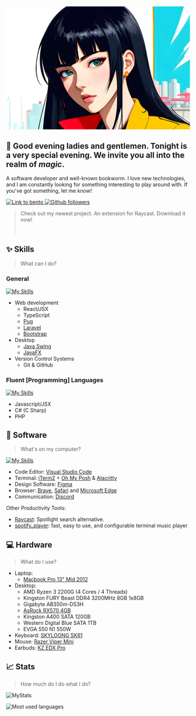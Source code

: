 <p align="center">
  <img src="1317447.webp" alt="Picture of a black hair girl with a skyline background"/>
</p>

## 👋 Good evening ladies and gentlemen. Tonight is a very special evening. We invite you all into the realm of *magic*.

A software developer and well-known bookworm. I love new technologies, and I am constantly looking for something interesting to play around with. If you've got something, let me know!

<p>
  <a href="https://bento.me/xconnect" target="_blank" rel="noopener noreferrer">
    <img src="https://img.shields.io/static/v1.svg?style=for-the-badge&label=Bento&message=xconnect&labelColor=1e1e2e&color=f2cdcd" alt="Link to bento"/>
  </a>
  <a href="https://github.com/MrOlivo?tab=followers" target="_blank" rel="noopener noreferrer">
    <img src="https://img.shields.io/github/followers/MrOlivo?style=for-the-badge&logo=github&logoColor=D9E0EE&labelColor=1e1e2e&color=cba6f7" alt="Github followers"/>
  </a>
</p>

> Check out my newest project. An extension for Raycast. Download it now!
>
> <a title="Install manga-calendar Raycast Extension" href="https://www.raycast.com/mrolivo/manga-calendar"><img src="https://www.raycast.com/mrolivo/manga-calendar/install_button@2x.png?v=1.1" height="64" style="height: 64px;" alt=""></a>

## ✨ Skills

> What can I do?

### General

[![My Skills](https://skillicons.dev/icons?i=js,html,css,bootstrap,nodejs,react,ts,pug,laravel,java,git,github)](https://skillicons.dev)

- Web development
  - React/JSX
  - TypeScript
  - [Pug](https://pugjs.org/api/getting-started.html)
  - [Laravel](https://laravel.com/)
  - [Bootstrap](https://getbootstrap.com/)
- Desktop
  - [Java Swing](https://docs.oracle.com/javase/tutorial/uiswing/start/index.html)
  - [JavaFX](https://docs.oracle.com/javase/8/javafx/get-started-tutorial/jfx-overview.htm#JFXST784)
- Version Control Systems
  - Git & GitHub

### Fluent [Programming] Languages

[![My Skills](https://skillicons.dev/icons?i=js,cs,php)](https://skillicons.dev)

- Javascript/JSX
- C# (C Sharp)
- PHP

## 👾 Software
> What's on my computer?

[![My Skills](https://skillicons.dev/icons?i=vscode,figma,discord)](https://skillicons.dev)

- Code Editor: [Visual Studio Code](https://code.visualstudio.com/)
- Terminal: [iTerm2](https://iterm2.com/) + [Oh My Posh](https://ohmyposh.dev/) & [Alacritty](http://alacritty.org/)
- Design Software: [Figma](https://figma.com)
- Browser: [Brave](https://brave.com/), [Safari](https://www.apple.com/safari/) and [Microsoft Edge](https://www.microsoft.com/en-us/edge)
- Communication: [Discord](https://discord.com/)

Other Productivity Tools:

- [Raycast](https://www.raycast.com/): Spotlight search alternative.
- [spotify_player](https://github.com/aome510/spotify-player): fast, easy to use, and configurable terminal music player

## 💻 Hardware

> What do I use?

 - Laptop:
    - [Macbook Pro 13" Mid 2012](https://support.apple.com/kb/sp649?locale=en_US)
 - Desktop:
    - AMD Ryzen 3 2200G (4 Cores / 4 Threads)
    - Kingston FURY Beast DDR4 3200MHz 8GB 1x8GB
    - Gigabyte AB350m-DS3H
    - [AsRock RX570 4GB](https://pg.asrock.com/Graphics-Card/AMD/Phantom%20Gaming%20D%20Radeon%20RX570%204G/)
    - Kingston A400 SATA 120GB
    - Western Digital Blue SATA 1TB
    - EVGA 550 N1 550W
- Keyboard: [SKYLOONG SK61](https://epomaker.com/products/epomaker-sk61)
- Mouse: [Razer Viper Mini](https://www.razer.com/gaming-mice/razer-viper-mini)
- Earbuds: [KZ EDX Pro](https://kz-audio.com/kz-edx-pro.html)

## 📈 Stats
> How much do I do what I do?

![MyStats](https://github-profile-summary-cards.vercel.app/api/cards/profile-details?username=MrOlivo)

![Most used languages](https://github-readme-stats.vercel.app/api/top-langs?username=mrolivo&show_icons=true&locale=en&layout=compact)

